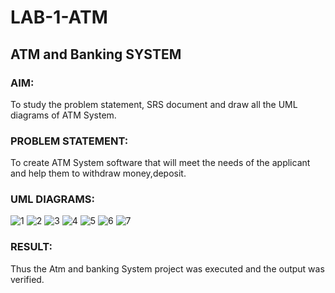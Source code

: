 # LAB-1-ATM
## ATM and Banking SYSTEM
### AIM: 
To study the problem statement, SRS document and draw all the UML diagrams of ATM
System.
### PROBLEM STATEMENT:
To create ATM System software that will meet the needs of the applicant and help them
to withdraw money,deposit.
### UML DIAGRAMS:

![1](https://github.com/AdhithiyanK/LAB-1-ATM/assets/121029258/b72aa7ad-06ed-4a31-bd5e-b67c0c555632)
![2](https://github.com/AdhithiyanK/LAB-1-ATM/assets/121029258/1a9e21bf-066e-45b9-90f6-f5942a767a7d)
![3](https://github.com/AdhithiyanK/LAB-1-ATM/assets/121029258/f4755de8-889b-4f51-8a56-06ba61ab990d)
![4](https://github.com/AdhithiyanK/LAB-1-ATM/assets/121029258/a5618bef-54e4-4946-8434-8ff277453ef6)
![5](https://github.com/AdhithiyanK/LAB-1-ATM/assets/121029258/2bffebb2-835d-48db-8e4d-3e2e4a4e3c61)
![6](https://github.com/AdhithiyanK/LAB-1-ATM/assets/121029258/93a5c6df-51b7-451b-bf64-a98fac293456)
![7](https://github.com/AdhithiyanK/LAB-1-ATM/assets/121029258/8fc24c3d-7fa7-4c51-ad27-b9973ca5cd8e)




### RESULT: 
Thus the Atm and banking System project was executed and the output was verified.
